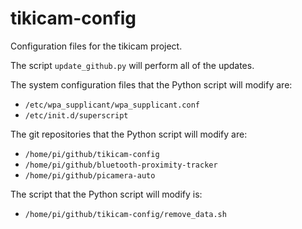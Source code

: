# tikicam-config
Configuration files for the tikicam project.

The script `update_github.py` will perform all of the updates. 

The system configuration files that the Python script will modify are:

* `/etc/wpa_supplicant/wpa_supplicant.conf`
* `/etc/init.d/superscript`

The git repositories that the Python script will modify are:

* `/home/pi/github/tikicam-config`
* `/home/pi/github/bluetooth-proximity-tracker`
* `/home/pi/github/picamera-auto`

The script that the Python script will modify is:

* `/home/pi/github/tikicam-config/remove_data.sh`

